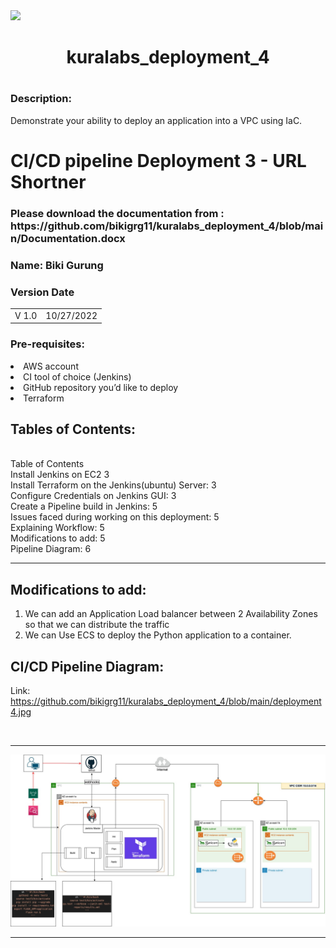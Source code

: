 <img src="https://github.com/kura-labs-org/kuralabs_deployment_1/blob/main/Kuralogo.png">
<h1 align="center">kuralabs_deployment_4<h1> 
  
<h3>Description:</h3>

Demonstrate your ability to deploy an application into a VPC using IaC.

<h1> CI/CD pipeline Deployment 3 - URL Shortner </h1>

<h3> Please download the documentation from : https://github.com/bikigrg11/kuralabs_deployment_4/blob/main/Documentation.docx  </h3>
                                                                                                
<h3> Name: Biki Gurung <br>
</h3>

<h3>Version	Date</h3>
<table>
<td> V 1.0 </td>
<td> 10/27/2022 </td>
</tr>
</table>


  

<h3> Pre-requisites: </h3> 
<li>	AWS account
<li> CI tool of choice (Jenkins)
<li> GitHub repository you’d like to deploy
<li> Terraform


<h2>Tables of Contents: </h2>
<br>
Table of Contents <br>
Install Jenkins on EC2	3 <br>
Install Terraform on the Jenkins(ubuntu) Server:	3 <br>
Configure Credentials on Jenkins GUI:	3 <br>
Create a Pipeline build in Jenkins:	5 <br>
Issues faced during working on this deployment:	5 <br>
Explaining Workflow:	5 <br>
Modifications to add:	5 <br>
Pipeline Diagram:	6 <br>

<hr>

<h2>Modifications to add:</h2>

1)	We can add an Application Load balancer between 2 Availability Zones so that we can distribute the traffic  <br>
2)	We can Use ECS to deploy the Python application to a container. <br>


<h2>CI/CD Pipeline Diagram:</h2>

Link: https://github.com/bikigrg11/kuralabs_deployment_4/blob/main/deployment4.jpg

<br>
<hr>
<img src="https://github.com/bikigrg11/kuralabs_deployment_4/blob/main/deployment4.jpg">
<hr>



